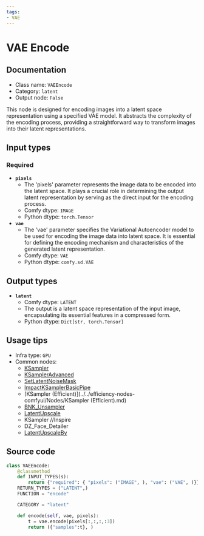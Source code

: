 ```yaml
---
tags:
- VAE
---
```


# VAE Encode
## Documentation
- Class name: `VAEEncode`
- Category: `latent`
- Output node: `False`

This node is designed for encoding images into a latent space representation using a specified VAE model. It abstracts the complexity of the encoding process, providing a straightforward way to transform images into their latent representations.
## Input types
### Required
- **`pixels`**
    - The 'pixels' parameter represents the image data to be encoded into the latent space. It plays a crucial role in determining the output latent representation by serving as the direct input for the encoding process.
    - Comfy dtype: `IMAGE`
    - Python dtype: `torch.Tensor`
- **`vae`**
    - The 'vae' parameter specifies the Variational Autoencoder model to be used for encoding the image data into latent space. It is essential for defining the encoding mechanism and characteristics of the generated latent representation.
    - Comfy dtype: `VAE`
    - Python dtype: `comfy.sd.VAE`
## Output types
- **`latent`**
    - Comfy dtype: `LATENT`
    - The output is a latent space representation of the input image, encapsulating its essential features in a compressed form.
    - Python dtype: `Dict[str, torch.Tensor]`
## Usage tips
- Infra type: `GPU`
- Common nodes:
    - [KSampler](../../Comfy/Nodes/KSampler.md)
    - [KSamplerAdvanced](../../Comfy/Nodes/KSamplerAdvanced.md)
    - [SetLatentNoiseMask](../../Comfy/Nodes/SetLatentNoiseMask.md)
    - [ImpactKSamplerBasicPipe](../../ComfyUI-Impact-Pack/Nodes/ImpactKSamplerBasicPipe.md)
    - [KSampler (Efficient)](../../efficiency-nodes-comfyui/Nodes/KSampler (Efficient).md)
    - [BNK_Unsampler](../../ComfyUI_Noise/Nodes/BNK_Unsampler.md)
    - [LatentUpscale](../../Comfy/Nodes/LatentUpscale.md)
    - KSampler //Inspire
    - DZ_Face_Detailer
    - [LatentUpscaleBy](../../Comfy/Nodes/LatentUpscaleBy.md)



## Source code
```python
class VAEEncode:
    @classmethod
    def INPUT_TYPES(s):
        return {"required": { "pixels": ("IMAGE", ), "vae": ("VAE", )}}
    RETURN_TYPES = ("LATENT",)
    FUNCTION = "encode"

    CATEGORY = "latent"

    def encode(self, vae, pixels):
        t = vae.encode(pixels[:,:,:,:3])
        return ({"samples":t}, )

```
